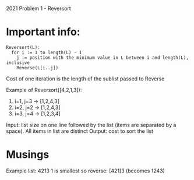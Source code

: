 2021 Problem 1 - Reversort

# Important info:
```
Reversort(L):
  for i := 1 to length(L) - 1
    j := position with the minimum value in L between i and length(L), inclusive
    Reverse(L[i..j])
```
Cost of one iteration is the length of the sublist passed to Reverse

Example of Reversort([4,2,1,3]):
1. i=1, j=3 -> [1,2,4,3]
2. i=2, j=2 -> [1,2,4,3]
3. i=3, j=4 -> [1,2,3,4]

Input: list size on one line followed by the list (items are separated by a space). All items in list are distinct
Output: cost to sort the list


# Musings
Example list: 4213
1 is smallest so reverse: [421]3 (becomes 1243)